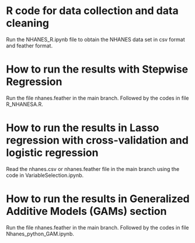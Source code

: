 # R code for data collection and data cleaning
Run the NHANES_R.ipynb file to obtain the NHANES data set in csv format and feather format.

# How to run the results with Stepwise Regression
Run the file nhanes.feather in the main branch. Followed by the codes in file R_NHANESA.R.

# How to run the results in Lasso regression with cross-validation and logistic regression
Read the nhanes.csv or nhanes.feather file in the main branch using the code in VariableSelection.ipynb.

# How to run the results in Generalized Additive Models (GAMs) section
Run the file nhanes.feather in the main branch. Followed by the codes in file Nhanes_python_GAM.ipynb.
